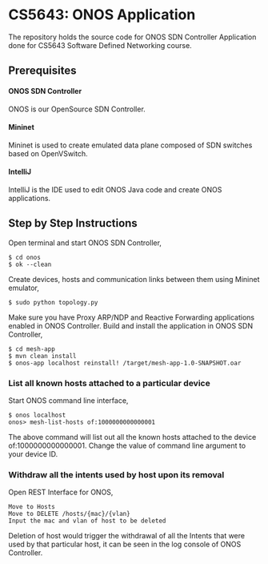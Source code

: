 # CS5643: ONOS Application
The repository holds the source code for ONOS SDN Controller Application done for CS5643 Software Defined Networking course.
## Prerequisites
#### ONOS SDN Controller
ONOS is our OpenSource SDN Controller.
#### Mininet
Mininet is used to create emulated data plane composed of SDN switches based on OpenVSwitch.
#### IntelliJ
IntelliJ is the IDE used to edit ONOS Java code and create ONOS applications.
## Step by Step Instructions
Open terminal and start ONOS SDN Controller, 
```shell
$ cd onos
$ ok --clean
```
Create devices, hosts and communication links between them using Mininet emulator,
```shell
$ sudo python topology.py
```
Make sure you have Proxy ARP/NDP and Reactive Forwarding applications enabled in ONOS Controller.
Build and install the application in ONOS SDN Controller,
```shell
$ cd mesh-app
$ mvn clean install
$ onos-app localhost reinstall! /target/mesh-app-1.0-SNAPSHOT.oar
```
### List all known hosts attached to a particular device
Start ONOS command line interface,
```shell
$ onos localhost
onos> mesh-list-hosts of:1000000000000001
```
The above command will list out all the known hosts attached to the device of:1000000000000001. Change the value of command line argument to your device ID.
### Withdraw all the intents used by host upon its removal
Open REST Interface for ONOS,
```shell
Move to Hosts
Move to DELETE /hosts/{mac}/{vlan}
Input the mac and vlan of host to be deleted
```
Deletion of host would trigger the withdrawal of all the Intents that were used by that particular host, it can be seen in the log console of ONOS Controller.

